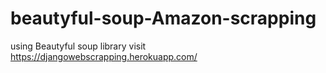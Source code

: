 # beautyful-soup-Amazon-scrapping
using Beautyful soup library visit https://djangowebscrapping.herokuapp.com/
